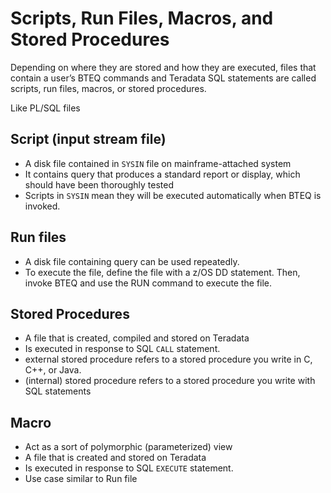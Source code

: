 # Scripts, Run Files, Macros, and Stored Procedures
Depending on where they are stored and how they are executed, files that contain a user’s BTEQ commands and Teradata SQL statements are called scripts, run files, macros, or stored procedures.

Like PL/SQL files

## Script (input stream file)
- A disk file contained in `SYSIN` file on mainframe-attached system
- It contains query that produces a standard report or display, which should have been thoroughly tested
- Scripts in `SYSIN` mean they will be executed automatically when BTEQ is invoked.
## Run files
- A disk file containing query can be used repeatedly.
- To execute the file, define the file with a z/OS DD statement. Then, invoke BTEQ and use the RUN command to execute the file.

## Stored Procedures
- A file that is created, compiled and stored on Teradata
- Is executed in response to SQL `CALL` statement.
- external stored procedure refers to a stored procedure you write in C, C++, or Java.
- (internal) stored procedure refers to a stored procedure you write with SQL statements


## Macro
- Act as a sort of polymorphic (parameterized) view
- A file that is created and stored on Teradata
- Is executed in response to SQL `EXECUTE` statement.
- Use case similar to Run file
